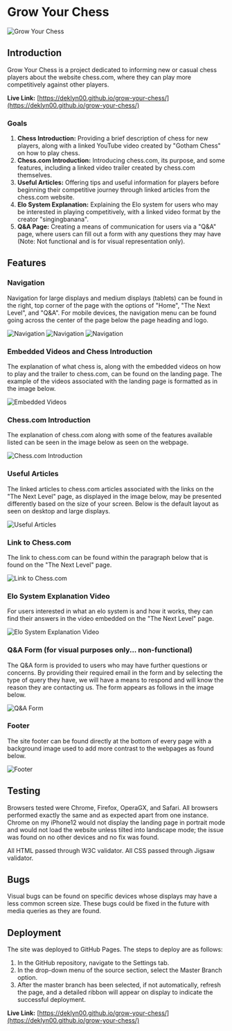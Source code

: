 # Grow Your Chess

![Grow Your Chess](https://github.com/deklyn00/grow-your-chess/assets/134307267/b08c73ab-8b96-436f-bd45-9206d74c82a0)

## Introduction

  Grow Your Chess is a project dedicated to informing new or casual chess players about the website chess.com, where they can play more competitively against other players.

**Live Link:** [https://deklyn00.github.io/grow-your-chess/](https://deklyn00.github.io/grow-your-chess/)

### Goals

  1. **Chess Introduction:** Providing a brief description of chess for new players, along with a linked YouTube video created by "Gotham Chess" on how to play chess.
  2. **Chess.com Introduction:** Introducing chess.com, its purpose, and some features, including a linked video trailer created by chess.com themselves.
  3. **Useful Articles:** Offering tips and useful information for players before beginning their competitive journey through linked articles from the chess.com website.
  4. **Elo System Explanation:** Explaining the Elo system for users who may be interested in playing competitively, with a linked video format by the creator "singingbanana".
  5. **Q&A Page:** Creating a means of communication for users via a "Q&A" page, where users can fill out a form with any questions they may have (Note: Not functional and is for visual representation only).

## Features

### Navigation

  Navigation for large displays and medium displays (tablets) can be found in the right, top corner of the page with the options of "Home", "The Next Level", and "Q&A". For mobile devices, the navigation menu can be found  going across the center of the page below the page heading and logo.

![Navigation](https://github.com/deklyn00/grow-your-chess/assets/134307267/e87de736-14a0-44b6-9a10-ee44e020e953)
![Navigation](https://github.com/deklyn00/grow-your-chess/assets/134307267/ed67af0b-b0d2-4143-a2d0-7ba2faa1bee7)
![Navigation](https://github.com/deklyn00/grow-your-chess/assets/134307267/4b685d94-1662-40ac-a79f-94acb9176af7)

### Embedded Videos and Chess Introduction

  The explanation of what chess is, along with the embedded videos on how to play and the trailer to chess.com, can be found on the landing page. The example of the videos associated with the landing page is formatted as 
  in the image below.

![Embedded Videos](https://github.com/deklyn00/grow-your-chess/assets/134307267/6715a90e-f783-41b0-ad32-78233758d9fa)

### Chess.com Introduction

  The explanation of chess.com along with some of the features available listed can be seen in the image below as seen on the webpage.

![Chess.com Introduction](https://github.com/deklyn00/grow-your-chess/assets/134307267/ca976211-c6c3-466f-93c3-382397e485ff)

### Useful Articles

  The linked articles to chess.com articles associated with the links on the "The Next Level" page, as displayed in the image below, may be presented differently based on the size of your screen. Below is the default        layout   as seen on desktop and large displays.

![Useful Articles](https://github.com/deklyn00/grow-your-chess/assets/134307267/534854a9-9862-416c-b69e-9820f3fa1188)

### Link to Chess.com

  The link to chess.com can be found within the paragraph below that is found on the "The Next Level" page.

![Link to Chess.com](https://github.com/deklyn00/grow-your-chess/assets/134307267/7fb2c755-1070-4ae4-8083-f72de40e5400)

### Elo System Explanation Video

  For users interested in what an elo system is and how it works, they can find their answers in the video embedded on the "The Next Level" page.

![Elo System Explanation Video](https://github.com/deklyn00/grow-your-chess/assets/134307267/76bf7ae0-6a9b-4f0d-89d7-6883a4bb3427)

### Q&A Form (for visual purposes only... non-functional)

  The Q&A form is provided to users who may have further questions or concerns. By providing their required email in the form and by selecting the type of query they have, we will have a means to respond and will know the   reason they are contacting us. The form appears as follows in the image below.

![Q&A Form](https://github.com/deklyn00/grow-your-chess/assets/134307267/1ab94ee3-baf2-4648-8946-334996dfc620)

### Footer

  The site footer can be found directly at the bottom of every page with a background image used to add more contrast to the webpages as found below.

![Footer](https://github.com/deklyn00/grow-your-chess/assets/134307267/b5fe0e19-8332-484e-90cb-1d691cdd34d3)

## Testing

  Browsers tested were Chrome, Firefox, OperaGX, and Safari. All browsers performed exactly the same and as expected apart from one instance. Chrome on my iPhone12 would not display the landing page in portrait mode and     would not load the website unless tilted into landscape mode; the issue was found on no other devices and no fix was found.

  All HTML passed through W3C validator.
  All CSS passed through Jigsaw validator.

## Bugs

  Visual bugs can be found on specific devices whose displays may have a less common screen size. These bugs could be fixed in the future with media queries as they are found.

## Deployment

  The site was deployed to GitHub Pages. The steps to deploy are as follows:

  1. In the GitHub repository, navigate to the Settings tab.
  2. In the drop-down menu of the source section, select the Master Branch option.
  3. After the master branch has been selected, if not automatically, refresh the page, and a detailed ribbon will appear on display to indicate the successful deployment.

**Live Link:** [https://deklyn00.github.io/grow-your-chess/](https://deklyn00.github.io/grow-your-chess/)





